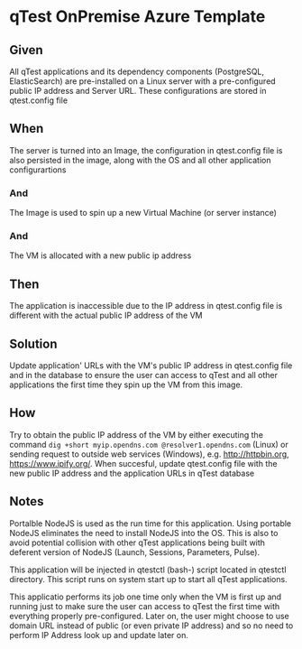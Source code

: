 # qTest OnPremise Azure Template

## Given
All qTest applications and its dependency components (PostgreSQL, ElasticSearch) are pre-installed on a Linux server with a pre-configured public IP address and Server URL.
These configurations are stored in qtest.config file

## When
The server is turned into an Image, the configuration in qtest.config file is also persisted in the image, along with the OS and all other application configurartions

### And
The Image is used to spin up a new Virtual Machine (or server instance)

### And
The VM is allocated with a new public ip address

## Then
The application is inaccessible due to the IP address in qtest.config file is different with the actual public IP address of the VM

## Solution
Update application' URLs with the VM's public IP address in qtest.config file and in the database to ensure the user can access to qTest and all other applications the first time they spin up the VM from this image.

## How
Try to obtain the public IP address of the VM by either executing the command ```dig +short myip.opendns.com @resolver1.opendns.com``` (Linux) or sending request to outside web services (Windows), e.g. http://httpbin.org, https://www.ipify.org/. When succesful, update qtest.config file with the new public IP address and the application URLs in qTest database

## Notes
Portalble NodeJS is used as the run time for this application. Using portable NodeJS eliminates the need to install NodeJS into the OS. This is also to avoid potential collision with other qTest applications being built with deferent version of NodeJS (Launch, Sessions, Parameters, Pulse).

This application will be injected in qtestctl (bash-) script located in qtestctl directory. This script runs on system start up to start all qTest applications.

This applicatio performs its job one time only when the VM is first up and running just to make sure the user can access to qTest the first time with everything properly pre-configured. Later on, the user might choose to use domain URL instead of public (or even private IP address) and so no need to perform IP Address look up and update later on.
